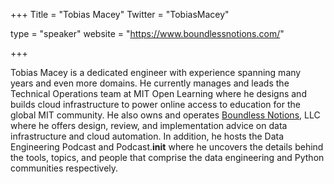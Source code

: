 +++
Title = "Tobias Macey"
Twitter = "TobiasMacey"

type = "speaker"
website = "https://www.boundlessnotions.com/"

+++

Tobias Macey is a dedicated engineer with experience spanning many years and even more domains. He currently manages and leads the Technical Operations team at MIT Open Learning where he designs and builds cloud infrastructure to power online access to education for the global MIT community.
He also owns and operates [Boundless Notions](https://www.boundlessnotions.com/), LLC where he offers design, review, and implementation advice on data infrastructure and cloud automation.
In addition, he hosts the Data Engineering Podcast and Podcast.__init__ where he uncovers the details behind the tools, topics, and people that comprise the data engineering and Python communities respectively.
